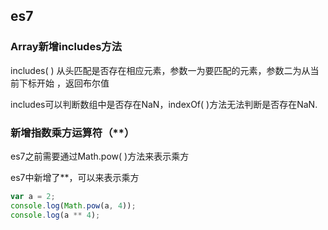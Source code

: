 ## es7

### Array新增includes方法

includes( ) 从头匹配是否存在相应元素，参数一为要匹配的元素，参数二为从当前下标开始 ，返回布尔值

includes可以判断数组中是否存在NaN，indexOf( )方法无法判断是否存在NaN.

### 新增指数乘方运算符（**）

es7之前需要通过Math.pow( )方法来表示乘方

es7中新增了**，可以来表示乘方

```js
var a = 2;
console.log(Math.pow(a, 4));
console.log(a ** 4);
```

